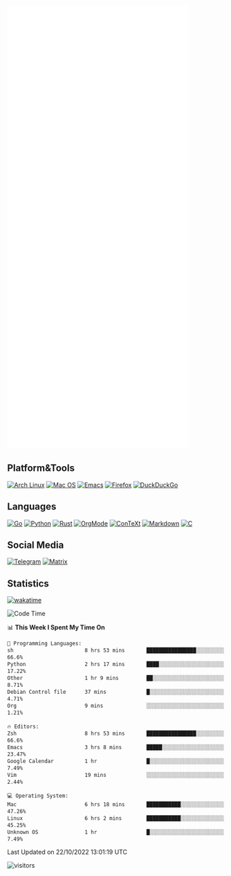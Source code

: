![Metrics](https://github.com/SteamedFish/SteamedFish/blob/master/github-metrics.svg)

## Platform&Tools

[![Arch Linux](https://img.shields.io/badge/ArchLinux-1793D1?logo=arch-linux&logoColor=fff&style=flat-square)](https://archlinux.org/)
[![Mac OS](https://img.shields.io/badge/MacOS-000000?style=flat-square&logo=macos&logoColor=F0F0F0)](https://www.apple.com/macos/)
[![Emacs](https://img.shields.io/badge/Emacs-%237F5AB6.svg?&style=flat-square&logo=gnu-emacs&logoColor=white)](https://www.gnu.org/software/emacs/)
[![Firefox](https://img.shields.io/badge/Firefox-FF7139?style=flat-square&logo=Firefox-Browser&logoColor=white)](https://firefox.com/)
[![DuckDuckGo](https://img.shields.io/badge/DuckDuckGo-DE5833?style=flat-square&logo=DuckDuckGo&logoColor=white)](https://duckduckgo.com/)

## Languages

[![Go](https://img.shields.io/badge/Golang-%2300ADD8.svg?style=flat-square&logo=go&logoColor=white)](https://golang.org/)
[![Python](https://img.shields.io/badge/Python-3670A0?style=flat-square&logo=python&logoColor=ffdd54)](https://www.python.org/)
[![Rust](https://img.shields.io/badge/Rust-%23000000.svg?style=flat-square&logo=rust&logoColor=white)](https://www.rust-lang.org/)
[![OrgMode](https://img.shields.io/badge/OrgMode-%23000000.svg?style=flat-square&logo=org&logoColor=white)](https://orgmode.org/)
[![ConTeXt](https://img.shields.io/badge/ConTeXt-%23008080.svg?style=flat-square&logo=latex&logoColor=white)](https://contextgarden.net/)
[![Markdown](https://img.shields.io/badge/MarkDown-%23000000.svg?style=flat-square&logo=markdown&logoColor=white)](https://daringfireball.net/projects/markdown/)
[![C](https://img.shields.io/badge/C-%2300599C.svg?style=flat-square&logo=c&logoColor=white)](https://www.iso.org/standard/74528.html)

## Social Media
[![Telegram](https://img.shields.io/badge/SteamedFish-2CA5E0?style=social&logo=telegram&logoColor=white)](https://t.me/SteamedFish)
[![Matrix](https://img.shields.io/badge/SteamedFish-2CA5E0?style=social&logo=matrix&logoColor=black)](https://matrix.to/#/@i:steamedfish.org)

## Statistics
[![wakatime](https://wakatime.com/badge/user/168280d6-fcf2-4b4f-ad3a-dc4612f35b38.svg)](https://wakatime.com/@168280d6-fcf2-4b4f-ad3a-dc4612f35b38)

<!--START_SECTION:waka-->
![Code Time](http://img.shields.io/badge/Code%20Time-2%2C082%20hrs%2010%20mins-blue)

📊 **This Week I Spent My Time On** 

```text
💬 Programming Languages: 
sh                       8 hrs 53 mins       ████████████████░░░░░░░░░   66.6% 
Python                   2 hrs 17 mins       ████░░░░░░░░░░░░░░░░░░░░░   17.22% 
Other                    1 hr 9 mins         ██░░░░░░░░░░░░░░░░░░░░░░░   8.71% 
Debian Control file      37 mins             █░░░░░░░░░░░░░░░░░░░░░░░░   4.71% 
Org                      9 mins              ░░░░░░░░░░░░░░░░░░░░░░░░░   1.21%

🔥 Editors: 
Zsh                      8 hrs 53 mins       ████████████████░░░░░░░░░   66.6% 
Emacs                    3 hrs 8 mins        █████░░░░░░░░░░░░░░░░░░░░   23.47% 
Google Calendar          1 hr                █░░░░░░░░░░░░░░░░░░░░░░░░   7.49% 
Vim                      19 mins             ░░░░░░░░░░░░░░░░░░░░░░░░░   2.44%

💻 Operating System: 
Mac                      6 hrs 18 mins       ███████████░░░░░░░░░░░░░░   47.26% 
Linux                    6 hrs 2 mins        ███████████░░░░░░░░░░░░░░   45.25% 
Unknown OS               1 hr                █░░░░░░░░░░░░░░░░░░░░░░░░   7.49%

```


 Last Updated on 22/10/2022 13:01:19 UTC
<!--END_SECTION:waka-->

![visitors](https://visitor-badge.laobi.icu/badge?page_id=SteamedFish.SteamedFish)
